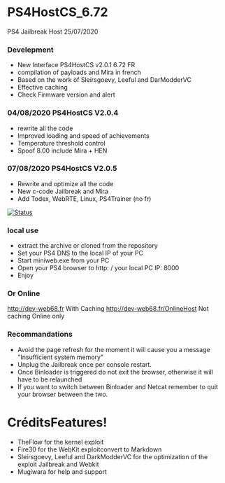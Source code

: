 # PS4HostCS_6.72
PS4 Jailbreak Host 25/07/2020

### Develepment
  - New Interface PS4HostCS v2.0.1 6.72 FR
  - compilation of payloads and Mira in french
  - Based on the work of Sleirsgoevy, Leeful and DarModderVC
  - Effective caching
  - Check Firmware version and alert

  ### 04/08/2020 PS4HostCS V2.0.4
  - rewrite all the code
  - Improved loading and speed of achievements
  - Temperature threshold control
  - Spoof 8.00 include Mira + HEN
   ### 07/08/2020 PS4HostCS V2.0.5
   - Rewrite and optimize all the code
   - New c-code Jailbreak and Mira
   - Add Todex, WebRTE, Linux, PS4Trainer (no fr)

[![Status](https://travis-ci.org/joemccann/dillinger.svg?branch=master)](https://travis-ci.org/joemccann/dillinger)

### local use 
  - extract the archive or cloned from the repository
  - Set your PS4 DNS to the local IP of your PC
  - Start miniweb.exe from your PC
  - Open your PS4 browser to http: / your local PC IP: 8000
  - Enjoy
  ### Or Online
  http://dev-web68.fr With Caching
  http://dev-web68.fr/OnlineHost Not caching Online only

### Recommandations
- Avoid the page refresh for the moment it will cause you a message "Insufficient system memory"
- Unplug the Jailbreak once per console restart.
- Once Binloader is triggered do not exit the browser, otherwise it will have to be relaunched
- If you want to switch between Binloader and Netcat remember to quit your browser between the two.

# CréditsFeatures!
  - TheFlow for the kernel exploit
  - Fire30 for the WebKit exploitconvert to Markdown
  - Sleirsgoevy, Leeful and DarkModderVC for the optimization of the exploit Jailbreak and Webkit
  - Mugiwara for help and support